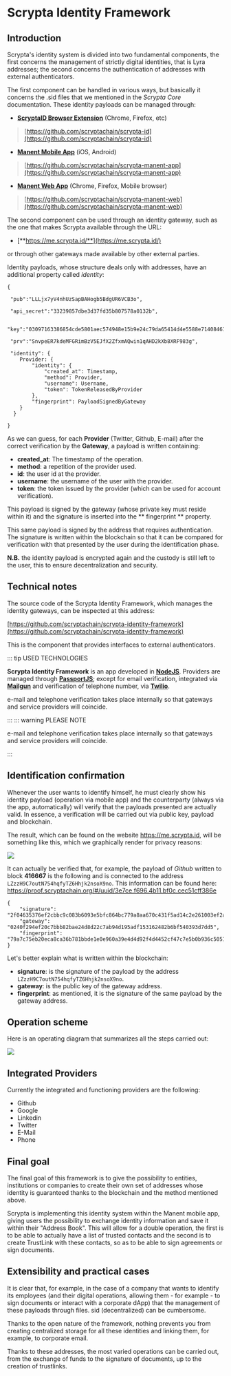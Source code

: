 # Scrypta Identity Framework

## Introduction

Scrypta's identity system is divided into two fundamental components, the first concerns the management of strictly digital identities, that is Lyra addresses; the second concerns the authentication of addresses with external authenticators.

The first component can be handled in various ways, but basically it concerns the .sid files that we mentioned in the _Scrypta Core_ documentation. These identity payloads can be managed through:

- [**ScryptaID Browser Extension**](https://id.scryptachain.org/) (Chrome, Firefox, etc) 
 > [https://github.com/scryptachain/scrypta-id](https://github.com/scryptachain/scrypta-id)
- [**Manent Mobile App**](https://manent.app/) (iOS, Android) 
 > [https://github.com/scryptachain/scrypta-manent-app](https://github.com/scryptachain/scrypta-manent-app)
- [**Manent Web App**](https://web.manent.app/#/) (Chrome, Firefox, Mobile browser)
> [https://github.com/scryptachain/scrypta-manent-web](https://github.com/scryptachain/scrypta-manent-web)

The second component can be used through an identity gateway, such as the one that makes Scrypta available through the URL:

- [**https://me.scrypta.id/**](https://me.scrypta.id/) 
 
or through other gateways made available by other external parties.

Identity payloads, whose structure deals only with addresses, have an additional property called *identity*:

```
{

 "pub":"LLLjx7yV4nhUzSapBAHogb5BdgUR6VCB3o",

 "api_secret":"33239857dbe3d37fd35b807578a0132b",

 "key":"03097163386854cde5801aec574948e15b9e24c79da65414d4e5588e7140846165",

 "prv":"SnvpeER7kdeMFGRimBzV5EJfX2ZfxmAQwin1qAHD2kXb8XRF983g",

 "identity": {
	Provider: {
		"identity": {
			"created_at": Timestamp,
			"method": Provider,
			"username": Username,
			"token": TokenReleasedByProvider
		},
		"fingerprint": PayloadSignedByGateway
	}
  }

}
```

As we can guess, for each **Provider** (Twitter, Github, E-mail) after the correct verification by the **Gateway**, a payload is written containing:
- **created_at**: The timestamp of the operation.
- **method**: a repetition of the provider used.
- **id**: the user id at the provider.
- **username**: the username of the user with the provider.
- **token**: the token issued by the provider (which can be used for account verification).

This payload is signed by the gateway (whose private key must reside within it) and the signature is inserted into the ** fingerprint ** property.

This same payload is signed by the address that requires authentication. The signature is written within the blockchain so that it can be compared for verification with that presented by the user during the identification phase.

**N.B.** the identity payload is encrypted again and the custody is still left to the user, this to ensure decentralization and security.
<!--stackedit_data:
eyJoaXN0b3J5IjpbOTc0OTEwMTEyLC0xNTM4OTc0ODI2LC0xNT
gwMjY0OTE0LDE1NzEzOTAzOTAsOTU0Njc2ODUzXX0=
-->

## Technical notes

The source code of the Scrypta Identity Framework, which manages the identity gateways, can be inspected at this address:

[https://github.com/scryptachain/scrypta-identity-framework](https://github.com/scryptachain/scrypta-identity-framework)

This is the component that provides interfaces to external authenticators.

::: tip USED TECHNOLOGIES

**Scrypta Identity Framework** is an app developed in [**NodeJS**](https://nodejs.org). 
Providers are managed through [**PassportJS**](http://www.passportjs.org/); except for email verification, integrated via [**Mailgun**](https://www.mailgun.com/) and verification of telephone number, via [**Twilio**](https://www.twilio.com/). 

e-mail and telephone verification takes place internally so that gateways and service providers will coincide.

:::
::: warning PLEASE NOTE

e-mail and telephone verification takes place internally so that gateways and service providers will coincide.

:::

## Identification confirmation

Whenever the user wants to identify himself, he must clearly show his identity payload (operation via mobile app) and the counterparty (always via the app, automatically) will verify that the payloads presented are actually valid. In essence, a verification will be carried out via public key, payload and blockchain.

The result, which can be found on the website https://me.scrypta.id, will be something like this, which we graphically render for privacy reasons:


![](../.vuepress/public/assets/idframework/proof.png)

It can actually be verified that, for example, the payload of _Github_ written to block **416667** is the following and is connected to the address `LZzzH9C7outN754hqfyTZ6Hhjk2nsoX9no`. This information can be found here: https://proof.scryptachain.org/#/uuid/3e7ce.f696.4b11.bf0c.cec51cff386e
```
{ 
	"signature": "2f04635376ef2cbbc9c083b6093e5bfc864bc779a8aa670c431f5ad14c2e261003ef2aaeaab8990f9a3cec8a67296a05b1463b5f9ba98c78d83d1269163232b7",
	"gateway": "0240f294ef20c7bbb82bae24d8d22c7ab94d195adf153162482b6bf540393d7dd5", 
	"fingerprint": "79a7c75eb20eca8ca36b781bbde1e0e960a39e4d4d92f4d4452cf47c7e5b0b936c5051690f84ee177d497003ea50dd32192cf18422130a1eb8bb6172cd48275f" 
}
```

Let's better explain what is written within the blockchain:
- **signature**: is the signature of the payload by the address `LZzzH9C7outN754hqfyTZ6Hhjk2nsoX9no`.
- **gateway**: is the public key of the gateway address.
- **fingerprint**: as mentioned, it is the signature of the same payload by the gateway address.

## Operation scheme

Here is an operating diagram that summarizes all the steps carried out:

![](../.vuepress/public/assets/idframework/funzionamento.png)

## Integrated Providers 

Currently the integrated and functioning providers are the following:
- Github
- Google
- Linkedin
- Twitter
- E-Mail
- Phone

## Final goal

The final goal of this framework is to give the possibility to entities, institutions or companies to create their own set of addresses whose identity is guaranteed thanks to the blockchain and the method mentioned above.

Scrypta is implementing this identity system within the Manent mobile app, giving users the possibility to exchange identity information and save it within their "Address Book". This will allow for a double operation, the first is to be able to actually have a list of trusted contacts and the second is to create TrustLink with these contacts, so as to be able to sign agreements or sign documents.

## Extensibility and practical cases

It is clear that, for example, in the case of a company that wants to identify its employees (and their digital operations, allowing them - for example - to sign documents or interact with a corporate dApp) that the management of these payloads through files. sid (decentralized) can be cumbersome.

Thanks to the open nature of the framework, nothing prevents you from creating centralized storage for all these identities and linking them, for example, to corporate email.

Thanks to these addresses, the most varied operations can be carried out, from the exchange of funds to the signature of documents, up to the creation of trustlinks.
<!--stackedit_data:
eyJoaXN0b3J5IjpbMTAxOTIzNzY2MywxNjc4NjM1NTA5LDE3MT
gxMDkxODMsMTMyMTM3MTI5OSwtMjExNDEwNjAzNF19
-->